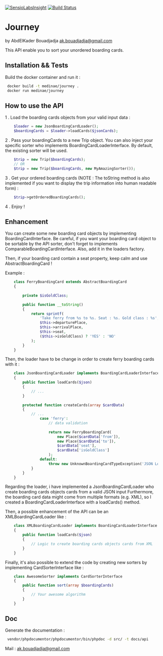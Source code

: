 [![SensioLabsInsight](https://insight.sensiolabs.com/projects/350f9181-b4ab-4f8b-8094-a216328916da/mini.png)](https://insight.sensiolabs.com/projects/350f9181-b4ab-4f8b-8094-a216328916da)
[![Build Status](https://travis-ci.org/medinae/php-journey-sorter.svg?branch=master)](https://travis-ci.org/medinae/php-trip-sorter)

# Journey

by AbdElKader Bouadjadja <ak.bouadjadja@gmail.com>

This API enable you to sort your unordered boarding cards.

## Installation && Tests

Build the docker container and run it :

```bash
 docker build -t medinae/journey .
 docker run medinae/journey

```

## How to use the API

1 . Load the boarding cards objects from your valid input data :

```php
    $loader = new JsonBoardingCardLoader();
    $boardingCards = $loader->loadCards($jsonCards);
```

2 . Pass your boardingCards to a new Trip object. You can also inject your specific sorter who implements BoardingCardLoaderInterface. By default, the existing sorter will be used.
    
```php
    $trip = new Trip($boardingCards);
    // OR
    $trip = new Trip($boardingCards, new MyAmazingSorter());
```

3 . Get your ordered boarding cards (NOTE : The toString method is also implemented if you want to display the trip information into human readable form) :

```php
    $trip->getOrderedBoardingCards();
```

4 . Enjoy !

    
## Enhancement

You can create some new boarding card objects by implementing BoardingCardInterface. Be careful, if you want your boarding card object to be sortable by the API sorter, don't forget to implements ComparableBoardingCardInterface.
Also, add it in the loaders factory.

Then, if your boarding card contain a seat property, keep calm and use AbstractBoardingCard !

Example :     
    
```php
    class FerryBoardingCard extends AbstractBoardingCard
    {
    
        private $isGoldClass;
        
        public function __toString()
        {
            return sprintf(
                'Take ferry from %s to %s. Seat : %s. Gold class : %s',
                $this->departurePlace,
                $this->arrivalPlace,
                $this->seat,
                ($this->isGoldClass) ? 'YES' : 'NO'
            );
        }
    }
```
    
Then, the loader have to be change in order to create ferry boarding cards with it : 

```php
    class JsonBoardingCardLoader implements BoardingCardLoaderInterface
    {
        public function loadCards($json)
        {
            // ...
        }
    
        protected function createCards(array $cardData)
        {
            // ...
                case 'ferry':
                    // data validation
    
                    return new FerryBoardingCard(
                        new Place($cardData['from']),
                        new Place($cardData['to']),
                        $cardData['seat'],
                        $cardData['isGoldClass']
                    );
                default:
                    throw new UnknownBoardingCardTypeException('JSON Loading : Unknown board card type '.$type);
            }
        }
    }
```

Regarding the loader, i have implemented a JsonBoardingCardLoader who create boarding cards objects cards from a valid JSON input
Furthermore, the boarding card data might come from multiple formats (e.g. XML), so I created a BoardingCardLoaderInterface with a loadCards() method.

Then, a possible enhancement of the API can be an XMLBoardingCardLoader like :
    
```php
    class XMLBoardingCardLoader implements BoardingCardLoaderInterface
    {
        public function loadCards($json)
        {
            // Logic to create boarding cards objects cards from XML
        }
    }
```


Finally, it's also possible to extend the code by creating new sorters by implementing CardSorterInterface like :

```php
    class AwesomeSorter implements CardSorterInterface
    {
        public function sort(array $boardingCards)
        {
            // Your awesome algorithm
        }
    }
```

## Doc

Generate the documentation : 

```bash
 vendor/phpdocumentor/phpdocumentor/bin/phpdoc -d src/ -t docs/api
```

Mail  : ak.bouadjadja@gmail.com

